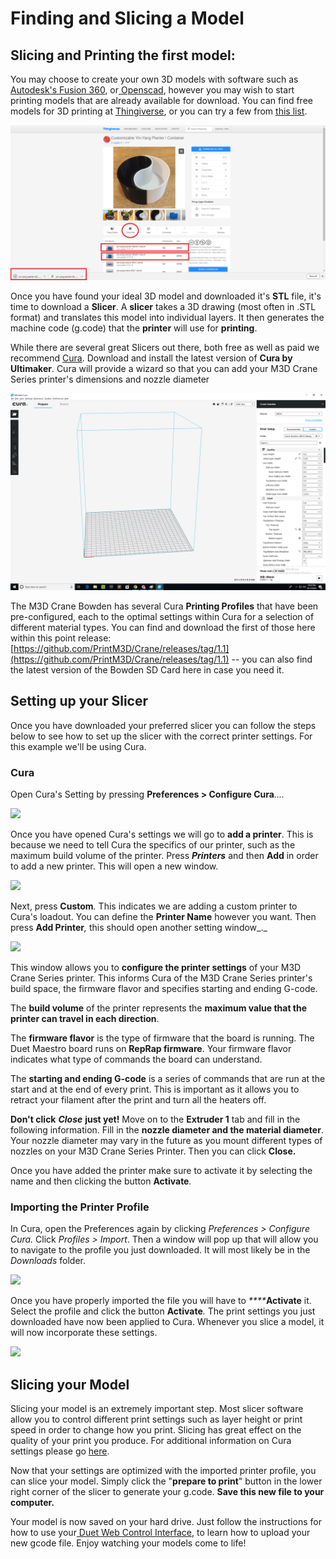 # Finding and Slicing a Model

## Slicing and Printing the first model: <a id="gmail-slicing-and-printing-the-first-model"></a>

You may choose to create your own 3D models with software such as [Autodesk's Fusion 360](https://www.autodesk.com/products/fusion-360/overview), or[ Openscad](http://www.openscad.org/downloads.html), however you may wish to start printing models that are already available for download. You can find free models for 3D printing at [Thingiverse](https://www.thingiverse.com/), or you can try a few from [this list](https://all3dp.com/1/free-stl-files-3d-printer-models-3d-print-files-stl-download/).

![](../.gitbook/assets/assets-2f-lh1zpqujrjmm5ql5c-2f-lhe-lyumwbirrekeii_-2f-lhe8o3tpybtjjygm5mp-2fhowtothingiverse.png)

Once you have found your ideal 3D model and downloaded it's **STL** file, it's time to download a **Slicer**. A **slicer** takes a 3D drawing \(most often in .STL format\) and translates this model into individual layers. It then generates the machine code \(g.code\) that the **printer** will use for **printing**.

While there are several great Slicers out there, both free as well as paid we recommend [Cura](https://ultimaker.com/en/products/ultimaker-cura-software). Download and install the latest version of **Cura by Ultimaker**. Cura will provide a wizard so that you can add your M3D Crane Series printer's dimensions and nozzle diameter

![Cura](../.gitbook/assets/cura1.png)

The M3D Crane Bowden has several Cura **Printing Profiles** that have been pre-configured, each to the optimal settings within Cura for a selection of different material types. You can find and download the first of those here within this point release:  [https://github.com/PrintM3D/Crane/releases/tag/1.1](https://github.com/PrintM3D/Crane/releases/tag/1.1) -- you can also find the latest version of the Bowden SD Card here in case you need it.

## Setting up your Slicer

Once you have downloaded your preferred slicer you can follow the steps below to see how to set up the slicer with the correct printer settings. For this example we'll be using Cura. 

### Cura

Open Cura's Setting by pressing **Preferences &gt; Configure Cura**_...._

![](https://blobscdn.gitbook.com/v0/b/gitbook-28427.appspot.com/o/assets%2F-LH1ZPQUJrjMM5Ql5c--%2F-LHE-lyuMwBirREkEIi_%2F-LHEBiNF86L4EkctPJrQ%2Fconfiguringcura.jpg?alt=media&token=ba80d6e9-5823-471d-bab7-44ca1fee718c)

Once you have opened Cura's settings we will go to **add a printer**. This is because we need to tell Cura the specifics of our printer, such as the maximum build volume of the printer. Press _**Printers**_ and then **Add** in order to add a new printer. This will open a new window.

![](https://blobscdn.gitbook.com/v0/b/gitbook-28427.appspot.com/o/assets%2F-LH1ZPQUJrjMM5Ql5c--%2F-LHE-lyuMwBirREkEIi_%2F-LHECq1Z-9-5KblRRl6J%2Fconfiguringcura2.jpg?alt=media&token=19f66a4c-e797-4897-a1f2-195da83306e6)

Next, press **Custom**_._ This indicates we are adding a custom printer to Cura's loadout. You can define the **Printer Name** however you want. Then press **Add Printer**_,_ this should open another setting window_._

![](https://blobscdn.gitbook.com/v0/b/gitbook-28427.appspot.com/o/assets%2F-LH1ZPQUJrjMM5Ql5c--%2F-LHE-lyuMwBirREkEIi_%2F-LHEDLTDhp0R_GeMck_f%2Fconfiguringcura3.jpg?alt=media&token=20142237-8d73-482d-962b-9570a5338af7)

This window allows you to **configure the printer settings** of your M3D Crane Series printer. This informs Cura of the M3D Crane Series printer's build space, the firmware flavor and specifies starting and ending G-code. 

The **build volume** of the printer represents the **maximum value that the printer can travel in each direction**.

 The **firmware flavor** is the type of firmware that the board is running. The Duet Maestro board runs on **RepRap firmware**. Your firmware flavor indicates what type of commands the board can understand. 

The **starting and ending G-code** is a series of commands that are run at the start and at the end of every print. This is important as it allows you to retract your filament after the print and turn all the heaters off. 

**Don't click** _**Close**_ **just yet!** Move on to the **Extruder 1** tab and fill in the following information. Fill in the **nozzle diameter and the material diameter**. Your nozzle diameter may vary in the future as you mount different types of nozzles on your M3D Crane Series Printer. Then you can click **Close.**

Once you have added the printer make sure to activate it by selecting the name and then clicking the button **Activate**_._

### Importing the Printer Profile <a id="importing-the-printer-profile"></a>

In Cura, open the Preferences again by clicking _Preferences &gt; Configure Cura._ Click _Profiles &gt; Import_. Then a window will pop up that will allow you to navigate to the profile you just downloaded. It will most likely be in the _Downloads_ folder.

![](https://blobscdn.gitbook.com/v0/b/gitbook-28427.appspot.com/o/assets%2F-LH1ZPQUJrjMM5Ql5c--%2F-LHJ14S2auLuan3N_dt1%2F-LHJ8da60a79oyKJM4oF%2FImportingCuraprofile.png?alt=media&token=59e63c98-a1da-45d2-acc6-1981a859d315)

Once you have properly imported the file you will have to _****_**Activate** it. Select the profile and click the button **Activate**_._ The print settings you just downloaded have now been applied to Cura. Whenever you slice a model, it will now incorporate these settings.

![](https://blobscdn.gitbook.com/v0/b/gitbook-28427.appspot.com/o/assets%2F-LH1ZPQUJrjMM5Ql5c--%2F-LHJ14S2auLuan3N_dt1%2F-LHJ8gPT2VfePjBUUSyM%2Factivatingcuraprofile.png?alt=media&token=1a5e7b18-81c0-4d0f-8f64-c17edc84880d)

## Slicing your Model

Slicing your model is an extremely important step. Most slicer software allow you to control different print settings such as layer height or print speed in order to change how you print. Slicing has great effect on the quality of your print you produce. For additional information on Cura settings please go [here](https://ultimaker.com/en/products/ultimaker-cura-software).

Now that your settings are optimized with the imported printer profile, you can slice your model. Simply click the "**prepare to print**" button in the lower right corner of the slicer to generate your g.code. **Save this new file to your computer.** 

Your model is now saved on your hard drive. Just follow the instructions for how to use your[ Duet Web Control Interface](https://crane.printm3d.com/crane-bowden-guide/intro-to-duet-web-control), to learn how to upload your new gcode file. Enjoy watching your models come to life! 

